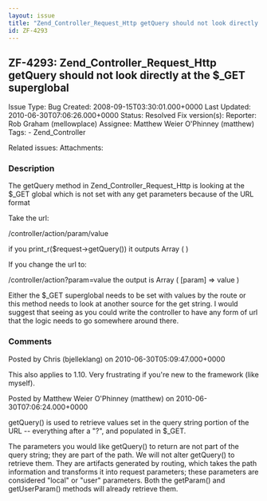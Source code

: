 ```yaml
---
layout: issue
title: "Zend_Controller_Request_Http getQuery should not look directly at the $_GET superglobal"
id: ZF-4293
---
```


ZF-4293: Zend\_Controller\_Request\_Http getQuery should not look directly at the $\_GET superglobal
----------------------------------------------------------------------------------------------------

 Issue Type: Bug Created: 2008-09-15T03:30:01.000+0000 Last Updated: 2010-06-30T07:06:26.000+0000 Status: Resolved Fix version(s): 
 Reporter:  Rob Graham (mellowplace)  Assignee:  Matthew Weier O'Phinney (matthew)  Tags: - Zend\_Controller
 
 Related issues: 
 Attachments: 
### Description

The getQuery method in Zend\_Controller\_Request\_Http is looking at the $\_GET global which is not set with any get parameters because of the URL format

Take the url:

/controller/action/param/value

if you print\_r($request->getQuery()) it outputs Array ( )

If you change the url to:

/controller/action?param=value the output is Array ( [param] => value )

Either the $\_GET superglobal needs to be set with values by the route or this method needs to look at another source for the get string. I would suggest that seeing as you could write the controller to have any form of url that the logic needs to go somewhere around there.

 

 

### Comments

Posted by Chris (bjelleklang) on 2010-06-30T05:09:47.000+0000

This also applies to 1.10. Very frustrating if you're new to the framework (like myself).

 

 

Posted by Matthew Weier O'Phinney (matthew) on 2010-06-30T07:06:24.000+0000

getQuery() is used to retrieve values set in the query string portion of the URL -- everything after a "?", and populated in $\_GET.

The parameters you would like getQuery() to return are not part of the query string; they are part of the path. We will not alter getQuery() to retrieve them. They are artifacts generated by routing, which takes the path information and transforms it into request parameters; these parameters are considered "local" or "user" parameters. Both the getParam() and getUserParam() methods will already retrieve them.

 

 